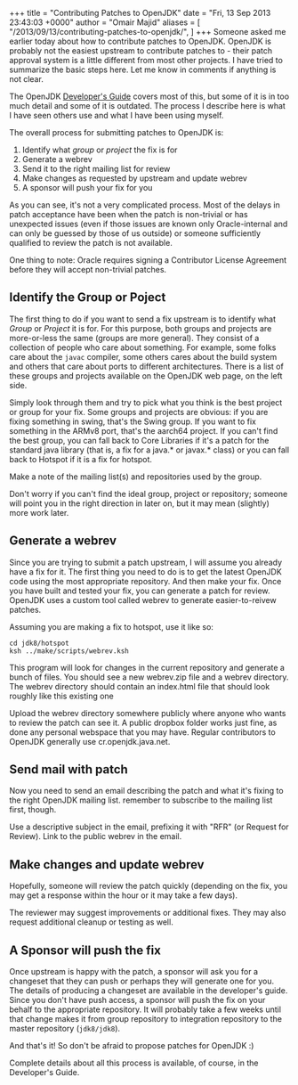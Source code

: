 +++
title = "Contributing Patches to OpenJDK"
date = "Fri, 13 Sep 2013 23:43:03 +0000"
author = "Omair Majid"
aliases = [
    "/2013/09/13/contributing-patches-to-openjdk/",
]
+++
Someone asked me earlier today about how to contribute patches to OpenJDK.
OpenJDK is probably not the easiest upstream to contribute patches to - their
patch approval system is a little different from most other projects. I have
tried to summarize the basic steps here. Let me know in comments if anything
is not clear.

The OpenJDK [Developer's Guide](http://openjdk.java.net/guide/ "The OpenJDK Developer's Guide") covers most of this, but some of it is in too much detail and some of it is outdated. The process I describe here is what I have seen others use and what I have been using myself.

The overall process for submitting patches to OpenJDK is:

  1. Identify what _group_ or _project_ the fix is for
  2. Generate a webrev
  3. Send it to the right mailing list for review
  4. Make changes as requested by upstream and update webrev
  5. A sponsor will push your fix for you

As you can see, it's not a very complicated process. Most of the delays in
patch acceptance have been when the patch is non-trivial or has unexpected
issues (even if those issues are known only Oracle-internal and can only be
guessed by those of us outside) or someone sufficiently qualified to review
the patch is not available.

One thing to note: Oracle requires signing a Contributor License Agreement
before they will accept non-trivial patches.

## Identify the Group or Poject


The first thing to do if you want to send a fix upstream is to identify what
_Group_ or _Project_ it is for. For this purpose, both groups and projects are
more-or-less the same (groups are more general). They consist of a collection
of people who care about something. For example, some folks care about the
`javac` compiler, some others cares about the build system and others that
care about ports to different architectures. There is a list of these groups
and projects available on the OpenJDK web page, on the left side.

Simply look through them and try to pick what you think is the best project or
group for your fix. Some groups and projects are obvious: if you are fixing
something in swing, that's the Swing group. If you want to fix something in
the ARMv8 port, that's the aarch64 project. If you can't find the best group,
you can fall back to Core Libraries if it's a patch for the standard java
library (that is, a fix for a java.* or javax.* class) or you can fall back to
Hotspot if it is a fix for hotspot.

Make a note of the mailing list(s) and repositories used by the group.

Don't worry if you can't find the ideal group, project or repository; someone
will point you in the right direction in later on, but it may mean (slightly)
more work later.

## Generate a webrev


Since you are trying to submit a patch upstream, I will assume you already
have a fix for it. The first thing you need to do is to get the latest OpenJDK
code using the most appropriate repository. And then make your fix. Once you
have built and tested your fix, you can generate a patch for review. OpenJDK
uses a custom tool called webrev to generate easier-to-reivew patches.

Assuming you are making a fix to hotspot, use it like so:

    cd jdk8/hotspot
    ksh ../make/scripts/webrev.ksh

This program will look for changes in the current repository and generate a
bunch of files. You should see a new
webrev.zip file and a webrev directory. The webrev directory should contain an
index.html file that should look roughly like this existing one

Upload the webrev directory somewhere publicly where anyone who wants to
review the patch can see it. A public dropbox folder works just fine, as done
any personal webspace that you may have. Regular contributors to OpenJDK
generally use cr.openjdk.java.net.

## Send mail with patch

Now you need to send an email describing the patch and what it's fixing to the
right OpenJDK mailing list. remember to subscribe to the mailing list first,
though.

Use a descriptive subject in the email, prefixing it with "RFR" (or Request
for Review). Link to the public webrev in the email.

## Make changes and update webrev

Hopefully, someone will review the patch quickly (depending on the fix, you
may get a response within the hour or it may take a few days).

The reviewer may suggest improvements or additional fixes. They may also
request additional cleanup or testing as well.

## A Sponsor will push the fix

Once upstream is happy with the patch, a sponsor will ask you for a changeset
that they can push or perhaps they will generate one for you. The details of
producing a changeset are available in the developer's guide. Since you don't
have push access, a sponsor will push the fix on your behalf to the
appropriate repository. It will probably take a few weeks until that change
makes it from group repository to integration repository to the master
repository (`jdk8/jdk8`).

And that's it! So don't be afraid to propose patches for OpenJDK :)

Complete details about all this process is available, of course, in the
Developer's Guide.


